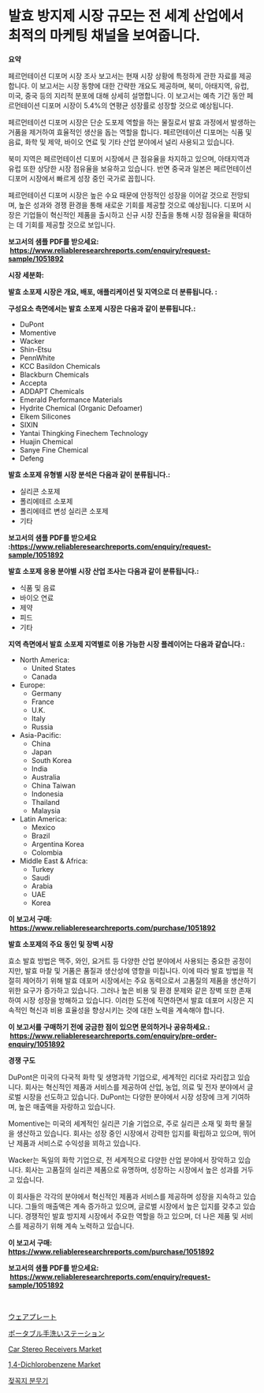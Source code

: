 <p><h1>발효 방지제 시장 규모는 전 세계 산업에서 최적의 마케팅 채널을 보여줍니다.</h1></p><p><strong>요약</strong></p>
<p><p>페르먼테이션 디포머 시장 조사 보고서는 현재 시장 상황에 특정하게 관한 자료를 제공합니다. 이 보고서는 시장 동향에 대한 간략한 개요도 제공하며, 북미, 아태지역, 유럽, 미국, 중국 등의 지리적 분포에 대해 상세히 설명합니다. 이 보고서는 예측 기간 동안 페르먼테이션 디포머 시장이 5.4%의 연평균 성장률로 성장할 것으로 예상됩니다.</p><p>페르먼테이션 디포머 시장은 단순 도포제 역할을 하는 물질로서 발효 과정에서 발생하는 거품을 제거하여 효율적인 생산을 돕는 역할을 합니다. 페르먼테이션 디포머는 식품 및 음료, 화학 및 제약, 바이오 연료 및 기타 산업 분야에서 널리 사용되고 있습니다.</p><p>북미 지역은 페르먼테이션 디포머 시장에서 큰 점유율을 차지하고 있으며, 아태지역과 유럽 또한 상당한 시장 점유율을 보유하고 있습니다. 반면 중국과 일본은 페르먼테이션 디포머 시장에서 빠르게 성장 중인 국가로 꼽힙니다.</p><p>페르먼테이션 디포머 시장은 높은 수요 때문에 안정적인 성장을 이어갈 것으로 전망되며, 높은 성과와 경쟁 환경을 통해 새로운 기회를 제공할 것으로 예상됩니다. 디포머 시장은 기업들이 혁신적인 제품을 출시하고 신규 시장 진출을 통해 시장 점유율을 확대하는 데 기회를 제공할 것으로 보입니다.</p></p>
<p><strong>보고서의 샘플 PDF를 받으세요: &nbsp;<a href="https://www.reliableresearchreports.com/enquiry/request-sample/1051892">https://www.reliableresearchreports.com/enquiry/request-sample/1051892</a></strong></p>
<p><strong>시장 세분화:</strong></p>
<p><strong> 발효 소포제 시장은 개요, 배포, 애플리케이션 및 지역으로 더 분류됩니다. :</strong></p>
<p><strong>구성요소 측면에서는 발효 소포제 시장은 다음과 같이 분류됩니다.:</strong></p>
<p><ul><li>DuPont</li><li>Momentive</li><li>Wacker</li><li>Shin-Etsu</li><li>PennWhite</li><li>KCC Basildon Chemicals</li><li>Blackburn Chemicals</li><li>Accepta</li><li>ADDAPT Chemicals</li><li>Emerald Performance Materials</li><li>Hydrite Chemical (Organic Defoamer)</li><li>Elkem Silicones</li><li>SIXIN</li><li>Yantai Thingking Finechem Technology</li><li>Huajin Chemical</li><li>Sanye Fine Chemical</li><li>Defeng</li></ul></p>
<p><strong> 발효 소포제 유형별 시장 분석은 다음과 같이 분류됩니다.:</strong></p>
<p><ul><li>실리콘 소포제</li><li>폴리에테르 소포제</li><li>폴리에테르 변성 실리콘 소포제</li><li>기타</li></ul></p>
<p><strong>보고서의 샘플 PDF를 받으세요 :<a href="https://www.reliableresearchreports.com/enquiry/request-sample/1051892">https://www.reliableresearchreports.com/enquiry/request-sample/1051892</a></strong></p>
<p><strong> 발효 소포제 응용 분야별 시장 산업 조사는 다음과 같이 분류됩니다.:</strong></p>
<p><ul><li>식품 및 음료</li><li>바이오 연료</li><li>제약</li><li>피드</li><li>기타</li></ul></p>
<p><strong>지역 측면에서 발효 소포제 지역별로 이용 가능한 시장 플레이어는 다음과 같습니다.:</strong></p>
<p><ul>
    <li>
        North America:
        <ul>
            <li>United States</li>
            <li>Canada</li>
        </ul>
    </li>
    <li>
        Europe:
        <ul>
            <li>Germany</li>
            <li>France</li>
            <li>U.K.</li>
            <li>Italy</li>
            <li>Russia</li>
        </ul>
    </li>
    <li>
        Asia-Pacific:
        <ul>
            <li>China</li>
            <li>Japan</li>
            <li>South Korea</li>
            <li>India</li>
            <li>Australia</li>
            <li>China Taiwan</li>
            <li>Indonesia</li>
            <li>Thailand</li>
            <li>Malaysia</li>
        </ul>
    </li>
    <li>
        Latin America:
        <ul>
            <li>Mexico</li>
            <li>Brazil</li>
            <li>Argentina Korea</li>
            <li>Colombia</li>
        </ul>
    </li>
    <li>
        Middle East & Africa:
        <ul>
            <li>Turkey</li>
            <li>Saudi</li>
            <li>Arabia</li>
            <li>UAE</li>
            <li>Korea</li>
        </ul>
    </li>
    </ul></p>
<p><strong>이 보고서 구매: &nbsp;<a href="https://www.reliableresearchreports.com/purchase/1051892">https://www.reliableresearchreports.com/purchase/1051892</a></strong></p>
<p><strong>발효 소포제의 주요 동인 및 장벽 시장</strong></p>
<p><p>효소 발효 방법은 맥주, 와인, 요거트 등 다양한 산업 분야에서 사용되는 중요한 공정이지만, 발효 마찰 및 거품은 품질과 생산성에 영향을 미칩니다. 이에 따라 발효 방법을 적절히 제어하기 위해 발효 데포머 시장에서는 주요 동력으로서 고품질의 제품을 생산하기 위한 요구가 증가하고 있습니다. 그러나 높은 비용 및 환경 문제와 같은 장벽 또한 존재하여 시장 성장을 방해하고 있습니다. 이러한 도전에 직면하면서 발효 데포머 시장은 지속적인 혁신과 비용 효율성을 향상시키는 것에 대한 노력을 계속해야 합니다.</p></p>
<p><strong>이 보고서를 구매하기 전에 궁금한 점이 있으면 문의하거나 공유하세요.: &nbsp;<a href="https://www.reliableresearchreports.com/enquiry/pre-order-enquiry/1051892">https://www.reliableresearchreports.com/enquiry/pre-order-enquiry/1051892</a></strong></p>
<p><strong>경쟁 구도</strong></p>
<p><p>DuPont은 미국의 다국적 화학 및 생명과학 기업으로, 세계적인 리더로 자리잡고 있습니다. 회사는 혁신적인 제품과 서비스를 제공하여 산업, 농업, 의료 및 전자 분야에서 글로벌 시장을 선도하고 있습니다. DuPont는 다양한 분야에서 시장 성장에 크게 기여하며, 높은 매출액을 자랑하고 있습니다.</p><p>Momentive는 미국의 세계적인 실리콘 기술 기업으로, 주로 실리콘 소재 및 화학 물질을 생산하고 있습니다. 회사는 성장 중인 시장에서 강력한 입지를 확립하고 있으며, 뛰어난 제품과 서비스로 수익성을 꾀하고 있습니다.</p><p>Wacker는 독일의 화학 기업으로, 전 세계적으로 다양한 산업 분야에서 장악하고 있습니다. 회사는 고품질의 실리콘 제품으로 유명하며, 성장하는 시장에서 높은 성과를 거두고 있습니다.</p><p>이 회사들은 각각의 분야에서 혁신적인 제품과 서비스를 제공하며 성장을 지속하고 있습니다. 그들의 매출액은 계속 증가하고 있으며, 글로벌 시장에서 높은 입지를 갖추고 있습니다. 경쟁적인 발효 방지제 시장에서 주요한 역할을 하고 있으며, 더 나은 제품 및 서비스를 제공하기 위해 계속 노력하고 있습니다.</p></p>
<p><strong>이 보고서 구매: &nbsp; <a href="https://www.reliableresearchreports.com/purchase/1051892">https://www.reliableresearchreports.com/purchase/1051892</a></strong></p>
<p><strong>보고서의 샘플 PDF를 받으세요: &nbsp;<a href="https://www.reliableresearchreports.com/enquiry/request-sample/1051892">https://www.reliableresearchreports.com/enquiry/request-sample/1051892</a></strong><strong></strong></p>
<p>&nbsp;</p>
<p><p><a href="https://github.com/hwbcz413288296/Market-Research-Report-List-1/blob/main/8213250188104.md">ウェアプレート</a></p><p><a href="https://medium.com/@javiermante/%E6%90%BA%E5%B8%AF%E7%94%A8%E6%89%8B%E6%B4%97%E3%81%84%E3%82%B9%E3%83%86%E3%83%BC%E3%82%B7%E3%83%A7%E3%83%B3%E5%B8%82%E5%A0%B4-%E5%B8%82%E5%A0%B4%E3%82%B7%E3%82%A7%E3%82%A2-%E5%B8%82%E5%A0%B4%E5%8B%95%E5%90%91-%E5%B0%86%E6%9D%A5%E3%81%AE%E6%88%90%E9%95%B7%E3%82%92%E6%8E%A2%E3%82%8B-4629b74a379d">ポータブル手洗いステーション</a></p><p><a href="https://github.com/Chiragrp22/Market-Research-Report-List-3/blob/main/car-stereo-receivers-market.md">Car Stereo Receivers Market</a></p><p><a href="https://view.publitas.com/reportprime-1/global-14-dichlorobenzene-market-by-types-applications-and-major-players-with-regional-growth-rate-analysis-and-development-situation-from-2023-to-2030/">1,4-Dichlorobenzene Market</a></p><p><a href="https://medium.com/@dayoosianosg/%ED%8B%B0-%EC%8A%A4%ED%94%84%EB%A0%88%EC%9D%B4%EC%96%B4-%EC%8B%9C%EC%9E%A5-%EC%97%B0%EA%B5%AC-%EB%B3%B4%EA%B3%A0%EC%84%9C-%EA%B7%B8-%EC%97%AD%EC%82%AC-%EB%B0%8F-2024%EB%85%84%EB%B6%80%ED%84%B0-2031%EB%85%84%EA%B9%8C%EC%A7%80%EC%9D%98-%EC%98%88%EC%B8%A1-836fa4651e70">젖꼭지 분무기</a></p></p>